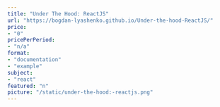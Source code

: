 ```yaml
---
title: "Under The Hood: ReactJS"
url: "https://bogdan-lyashenko.github.io/Under-the-hood-ReactJS/"
price: 
- "0"
pricePerPeriod: 
- "n/a"
format: 
- "documentation"
- "example"
subject: 
- "react"
featured: "n"
picture: "/static/under-the-hood:-reactjs.png"
---
```

